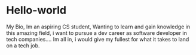 # Hello-world
My Bio,
Im an aspiring CS student, Wanting to learn and gain knowledge in this amazing field,
i want to pursue a dev career as software developer in tech companies....
Im all in, i would give my fullest for what it takes to land on a tech job.

